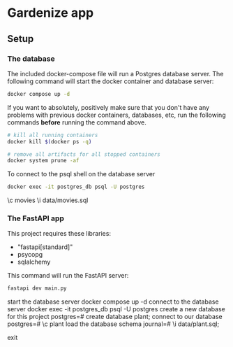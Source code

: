# Gardenize app

## Setup

### The database

The included docker-compose file will run a Postgres database server. The
following command will start the docker container and database server:

```bash
docker compose up -d
```

If you want to absolutely, positively make sure that you don't have any
problems with previous docker containers, databases, etc, run the
following commands **before** running the command above.

```bash
# kill all running containers
docker kill $(docker ps -q)

# remove all artifacts for all stopped containers
docker system prune -af
```

To connect to the psql shell on the database server

```bash
docker exec -it postgres_db psql -U postgres
```

\c movies
\i data/movies.sql

### The FastAPI app

This project requires these libraries:

- "fastapi[standard]"
- psycopg
- sqlalchemy

This command will run the FastAPI server:

```bash
fastapi dev main.py
```

start the database server
docker compose up -d
connect to the database server
docker exec -it postgres_db psql -U postgres
create a new database for this project
postgres=# create database plant;
connect to our database
postgres=# \c plant
load the database schema
journal=# \i data/plant.sql;

exit
